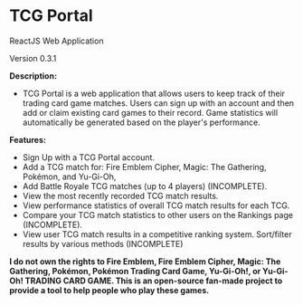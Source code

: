 # TCG Portal
ReactJS Web Application

Version 0.3.1

**Description:**
- TCG Portal is a web application that allows users to keep track of their trading card game matches. Users can sign up with an account and then add or claim existing card games to their record. Game statistics will automatically be generated based on the player's performance.

**Features:**
- Sign Up with a TCG Portal account.
- Add a TCG match for: Fire Emblem Cipher, Magic: The Gathering, Pokémon, and Yu-Gi-Oh,
- Add Battle Royale TCG matches (up to 4 players) (INCOMPLETE).
- View the most recently recorded TCG match results.
- View performance statistics of overall TCG match results for each TCG.
- Compare your TCG match statistics to other users on the Rankings page (INCOMPLETE).
- View user TCG match results in a competitive ranking system. Sort/filter results by various methods (INCOMPLETE)

**I do not own the rights to Fire Emblem, Fire Emblem Cipher, Magic: The Gathering, Pokémon, Pokémon Trading Card Game, Yu-Gi-Oh!, or Yu-Gi-Oh! TRADING CARD GAME. This is an open-source fan-made project to provide a tool to help people who play these games.**

